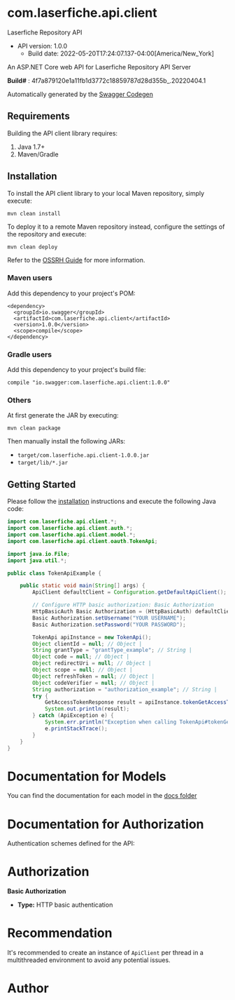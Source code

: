 # com.laserfiche.api.client
Laserfiche Repository API

- API version: 1.0.0
  - Build date: 2022-05-20T17:24:07.137-04:00[America/New_York]
 
An ASP.NET Core web API for Laserfiche Repository API Server

**Build#** : 4f7a879120e1a11fb1d3772c18859787d28d355b_.20220404.1

Automatically generated by the [Swagger Codegen](https://github.com/swagger-api/swagger-codegen)

## Requirements
Building the API client library requires:

1. Java 1.7+
2. Maven/Gradle

## Installation
To install the API client library to your local Maven repository, simply execute:

```
mvn clean install
```

To deploy it to a remote Maven repository instead, configure the settings of the repository and execute:

```
mvn clean deploy
```

Refer to the [OSSRH Guide](https://central.sonatype.org/publish/publish-guide/) for more information.

### Maven users

Add this dependency to your project's POM:

```
<dependency>
  <groupId>io.swagger</groupId>
  <artifactId>com.laserfiche.api.client</artifactId>
  <version>1.0.0</version>
  <scope>compile</scope>
</dependency>
```

### Gradle users
Add this dependency to your project's build file:

```
compile "io.swagger:com.laserfiche.api.client:1.0.0"
```

### Others
At first generate the JAR by executing:

```
mvn clean package
```

Then manually install the following JARs:
- `target/com.laserfiche.api.client-1.0.0.jar`
- `target/lib/*.jar`

## Getting Started
Please follow the [installation](https://github.com/Laserfiche/lf-api-client-core-java#installation) instructions and execute the following Java code:

```java
import com.laserfiche.api.client.*;
import com.laserfiche.api.client.auth.*;
import com.laserfiche.api.client.model.*;
import com.laserfiche.api.client.oauth.TokenApi;

import java.io.File;
import java.util.*;

public class TokenApiExample {

    public static void main(String[] args) {
        ApiClient defaultClient = Configuration.getDefaultApiClient();

        // Configure HTTP basic authorization: Basic Authorization
        HttpBasicAuth Basic Authorization = (HttpBasicAuth) defaultClient.getAuthentication("Basic Authorization");
        Basic Authorization.setUsername("YOUR USERNAME");
        Basic Authorization.setPassword("YOUR PASSWORD");

        TokenApi apiInstance = new TokenApi();
        Object clientId = null; // Object | 
        String grantType = "grantType_example"; // String | 
        Object code = null; // Object | 
        Object redirectUri = null; // Object | 
        Object scope = null; // Object | 
        Object refreshToken = null; // Object | 
        Object codeVerifier = null; // Object | 
        String authorization = "authorization_example"; // String | 
        try {
            GetAccessTokenResponse result = apiInstance.tokenGetAccessToken(clientId, grantType, code, redirectUri, scope, refreshToken, codeVerifier, authorization);
            System.out.println(result);
        } catch (ApiException e) {
            System.err.println("Exception when calling TokenApi#tokenGetAccessToken");
            e.printStackTrace();
        }
    }
}
```

# Documentation for Models
You can find the documentation for each model in the [docs folder](https://github.com/Laserfiche/lf-repository-api-client-java/tree/1.x/docs)

# Documentation for Authorization
Authentication schemes defined for the API:

# Authorization #

**Basic Authorization**
- **Type:** HTTP basic authentication

# Recommendation
It's recommended to create an instance of `ApiClient` per thread in a multithreaded environment to avoid any potential issues.

# Author















